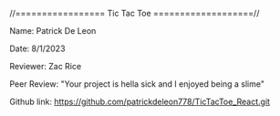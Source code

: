 //================= Tic Tac Toe ===================//

Name: Patrick De Leon

Date: 8/1/2023

Reviewer: Zac Rice

Peer Review: "Your project is hella sick and I enjoyed being a slime"

Github link: https://github.com/patrickdeleon778/TicTacToe_React.git